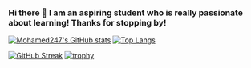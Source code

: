 ### Hi there 👋 I am an aspiring student who is really passionate about learning! Thanks for stopping by!

<!--
**Mohamed247/Mohamed247** is a ✨ _special_ ✨ repository because its `README.md` (this file) appears on your GitHub profile.


Here are some ideas to get you started:

- 🔭 I’m currently working on ...
- 🌱 I’m currently learning ...
- 👯 I’m looking to collaborate on ...
- 🤔 I’m looking for help with ...
- 💬 Ask me about ...
- 📫 How to reach me: ...
- 😄 Pronouns: ...
- ⚡ Fun fact: ...
-->


<!--[![Years Badge](https://badges.pufler.dev/years/AbdallahHemdan)](https://badges.pufler.dev)-->
<!-- [![Most Active GitHub User Rank](https://en4ykswhoyisq3x.m.pipedream.net)](https://commits.top/egypt.html) -->
<!-- [![Repos Badge](https://badges.pufler.dev/repos/Mohamed247)](https://badges.pufler.dev)
<img src="https://komarev.com/ghpvc/?username=abdallahhemdan&label=Profile%20views&color=0e75b6&style=flat" alt="abdallahhemdan" /> -->

[![Mohamed247's GitHub stats](https://github-readme-stats.vercel.app/api?username=Mohamed247&count_private=true&show_icons=true&include_all_commits=true)](https://github.com/Mohamed247/github-readme-stats)
[![Top Langs](https://github-readme-stats.vercel.app/api/top-langs/?username=Mohamed247&layout=compact)](https://github.com/anuraghazra/github-readme-stats)


 
<a href="https://stackoverflow.com/users/11019268/mohamed-motaz">
 
[![GitHub Streak](https://github-readme-streak-stats.herokuapp.com/?user=Mohamed247)](https://git.io/streak-stats)
[![trophy](https://github-profile-trophy.vercel.app/?username=Mohamed247)](https://github.com/ryo-ma/github-profile-trophy)
